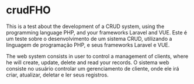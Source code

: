 # crudFHO
This is a test about the development of a CRUD system, using the programming language PHP, and your frameworks Laravel and VUE.
Este é um teste sobre o desenvolvimento de um sistema CRUD, utilizando a linguagem de programação PHP, e seus frameworks Laravel e VUE.

The web system consists in user to control a management of clients, where he will create, update, delete and read your records.
O sistema web consiste no usuário controlar um gerenciamento de cliente, onde ele irá criar, atualizar, deletar e ler seus registros.

